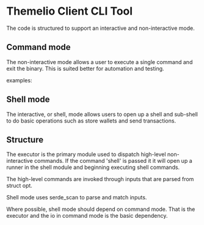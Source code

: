 # Themelio Client CLI Tool

The code is structured to support an interactive and non-interactive mode. 

## Command mode 

The non-interactive mode allows a user to execute a single command and exit the binary. This is suited better for automation and testing.

examples:

## Shell mode 

The interactive, or shell, mode allows users to open up a shell and sub-shell to do basic operations such as store wallets and send transactions. 

## Structure

The executor is the primary module used to dispatch high-level non-interactive commands. If the command 'shell' is passed it it will open up a runner in the shell module and beginning executing shell commands. 

The high-level commands are invoked through inputs that are parsed from struct opt. 

Shell mode uses serde_scan to parse and match inputs. 

Where possible, shell mode should depend on command mode.  That is the executor and the io in command mode is the basic dependency. 
